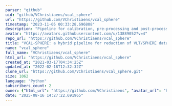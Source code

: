 ```yaml
---
parser: "github"
uid: "github/VChristiaens/vcal_sphere"
url: "https://github.com/VChristiaens/vcal_sphere"
timestamp: "2023-11-05 00:33:28.696808"
description: "Pipeline for calibration, pre-processing and post-processing of SPHERE IRDIS and IFS data, based on VIP routines.."
avatar: "https://avatars.githubusercontent.com/u/13889052?v=4"
repo_url: "https://github.com/VChristiaens/vcal_sphere"
title: "VCAL-SPHERE: a hybrid pipeline for reduction of VLT/SPHERE data"
name: "vcal_sphere"
full_name: "VChristiaens/vcal_sphere"
html_url: "https://github.com/VChristiaens/vcal_sphere"
created_at: "2021-03-17T04:34:25Z"
updated_at: "2022-02-18T12:32:32Z"
clone_url: "https://github.com/VChristiaens/vcal_sphere.git"
size: 1062
language: "Python"
subscribers_count: 2
owner: {"html_url": "https://github.com/VChristiaens", "avatar_url": "https://avatars.githubusercontent.com/u/13889052?v=4", "login": "VChristiaens", "type": "User"}
date: "2025-08-16 14:27:22.691965"
---
```

